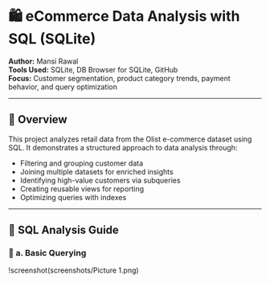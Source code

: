 # 🛍️ eCommerce Data Analysis with SQL (SQLite)

**Author:** Mansi Rawal  
**Tools Used:** SQLite, DB Browser for SQLite, GitHub  
**Focus:** Customer segmentation, product category trends, payment behavior, and query optimization

---


## 📌 Overview

This project analyzes retail data from the Olist e-commerce dataset using SQL. It demonstrates a structured approach to data analysis through:

- Filtering and grouping customer data
- Joining multiple datasets for enriched insights
- Identifying high-value customers via subqueries
- Creating reusable views for reporting
- Optimizing queries with indexes

---

## 🧠 SQL Analysis Guide

### 🔹 a. Basic Querying

!screenshot(screenshots/Picture 1.png)
